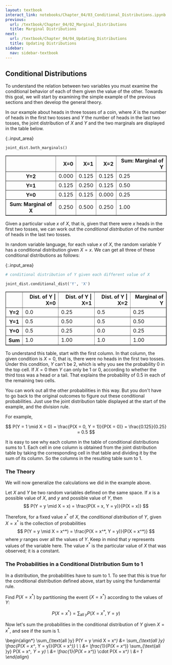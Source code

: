 ```yaml
---
layout: textbook
interact_link: notebooks/Chapter_04/03_Conditional_Distributions.ipynb
previous:
  url: /textbook/Chapter_04/02_Marginal_Distributions
  title: Marginal Distributions
next:
  url: /textbook/Chapter_04/04_Updating_Distributions
  title: Updating Distributions
sidebar:
  nav: sidebar-textbook
---
```


## Conditional Distributions ##

To understand the relation between two variables you must examine the conditional behavior of each of them given the value of the other. Towards this goal, we will start by examining the simple example of the previous sections and then develop the general theory.

In our example about heads in three tosses of a coin, where $X$ is the number of heads in the first two tosses and $Y$ the number of heads in the last two tosses, the joint distribution of $X$ and $Y$ and the two marginals are displayed in the table below.


{:.input_area}
```python
joint_dist.both_marginals()
```




<div markdown="0">
<div>
<style scoped>
    .dataframe tbody tr th:only-of-type {
        vertical-align: middle;
    }

    .dataframe tbody tr th {
        vertical-align: top;
    }

    .dataframe thead th {
        text-align: right;
    }
</style>
<table border="1" class="dataframe">
  <thead>
    <tr style="text-align: right;">
      <th></th>
      <th>X=0</th>
      <th>X=1</th>
      <th>X=2</th>
      <th>Sum: Marginal of Y</th>
    </tr>
  </thead>
  <tbody>
    <tr>
      <th>Y=2</th>
      <td>0.000</td>
      <td>0.125</td>
      <td>0.125</td>
      <td>0.25</td>
    </tr>
    <tr>
      <th>Y=1</th>
      <td>0.125</td>
      <td>0.250</td>
      <td>0.125</td>
      <td>0.50</td>
    </tr>
    <tr>
      <th>Y=0</th>
      <td>0.125</td>
      <td>0.125</td>
      <td>0.000</td>
      <td>0.25</td>
    </tr>
    <tr>
      <th>Sum: Marginal of X</th>
      <td>0.250</td>
      <td>0.500</td>
      <td>0.250</td>
      <td>1.00</td>
    </tr>
  </tbody>
</table>
</div>
</div>



Given a particular value $x$ of $X$, that is, given that there were $x$ heads in the first two tosses, we can work out the *conditional distribution* of the number of heads in the last two tosses.

In random variable language, for each value $x$ of $X$, the random variable $Y$ has a conditional distribution given $X = x$. We can get all three of these conditional distributions as follows:


{:.input_area}
```python
# conditional distribution of Y given each different value of X

joint_dist.conditional_dist('Y', 'X') 
```




<div markdown="0">
<div>
<style scoped>
    .dataframe tbody tr th:only-of-type {
        vertical-align: middle;
    }

    .dataframe tbody tr th {
        vertical-align: top;
    }

    .dataframe thead th {
        text-align: right;
    }
</style>
<table border="1" class="dataframe">
  <thead>
    <tr style="text-align: right;">
      <th></th>
      <th>Dist. of Y | X=0</th>
      <th>Dist. of Y | X=1</th>
      <th>Dist. of Y | X=2</th>
      <th>Marginal of Y</th>
    </tr>
  </thead>
  <tbody>
    <tr>
      <th>Y=2</th>
      <td>0.0</td>
      <td>0.25</td>
      <td>0.5</td>
      <td>0.25</td>
    </tr>
    <tr>
      <th>Y=1</th>
      <td>0.5</td>
      <td>0.50</td>
      <td>0.5</td>
      <td>0.50</td>
    </tr>
    <tr>
      <th>Y=0</th>
      <td>0.5</td>
      <td>0.25</td>
      <td>0.0</td>
      <td>0.25</td>
    </tr>
    <tr>
      <th>Sum</th>
      <td>1.0</td>
      <td>1.00</td>
      <td>1.0</td>
      <td>1.00</td>
    </tr>
  </tbody>
</table>
</div>
</div>



To understand this table, start with the first column. In that column, the given condition is $X = 0$, that is, there were no heads in the first two tosses. Under this condition, $Y$ can't be 2, which is why you see the probability 0 in the top cell. If $X = 0$ then $Y$ can only be 1 or 0, according to whether the third toss was a head or a tail. That explains the probability of 0.5 in each of the remaining two cells.

You can work out all the other probabilities in this way. But you don't have to go back to the original outcomes to figure out these conditional probabilities. Just use the joint distribution table displayed at the start of the example, and the division rule.

For example,

$$
P(Y = 1 \mid X = 0) = \frac{P(X = 0, Y = 1)}{P(X = 0)} = \frac{0.125}{0.25} = 0.5
$$

It is easy to see why each column in the table of conditional distributions sums to 1. Each cell in one column is obtained from the joint distribution table by taking the corresponding cell in that table and dividing it by the sum of its column. So the columns in the resulting table sum to 1.

### The Theory ###
We will now generalize the calculations we did in the example above.

Let $X$ and $Y$ be two random variables defined on the same space. If $x$ is a possible value of $X$, and $y$ and possible value of $Y$, then
$$
P(Y = y \mid X = x) = \frac{P(X = x, Y = y)}{P(X = x)}
$$

Therefore, for a fixed value $x^*$ of $X$, the *conditional distribution* of $Y$, given $X = x^*$ is the collection of probabilities
$$
P(Y = y \mid X = x^*) = \frac{P(X = x^*, Y = y)}{P(X = x^*)}
$$
where $y$ ranges over all the values of $Y$. Keep in mind that $y$ represents values of the variable here. The value $x^*$ is the particular value of $X$ that was observed; it is a constant.

### The Probabilities in a Conditional Distribution Sum to 1 ###
In a distribution, the probabilities have to sum to 1. To see that this is true for the conditional distribution defined above, start by using the fundamental rule. 

Find $P(X = x^*)$ by partitioning the event $\{ X = x^* \}$ according to the values of $Y$:

$$
P(X = x^*) = \sum_{\text{all }y} P(X = x^*, Y = y)
$$

Now let's sum the probabilities in the conditional distribution of $Y$ given $X = x^*$, and see if the sum is 1.

\begin{align*}
\sum_{\text{all }y} P(Y = y \mid X = x^*) &=
\sum_{\text{all }y} \frac{P(X = x^*, Y = y)}{P(X = x^*)} \\ \\
&= \frac{1}{P(X = x^*)} \sum_{\text{all }y} P(X = x^*, Y = y) \\
&= \frac{1}{P(X = x^*)} \cdot P(X = x^*) \\
&= 1
\end{align*}
